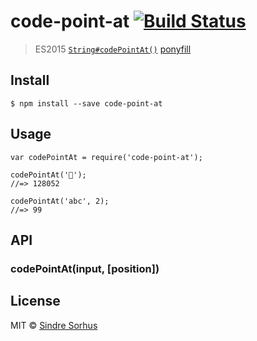 <h1 id="code-point-at-%21build-status">code-point-at <a href="https://travis-ci.org/sindresorhus/code-point-at"><img src="https://travis-ci.org/sindresorhus/code-point-at.svg?branch=master" alt="Build Status" /></a></h1>

<blockquote>
  <p>ES2015 <a href="https://developer.mozilla.org/en-US/docs/Web/JavaScript/Reference/Global_Objects/String/codePointAt"><code>String#codePointAt()</code></a> <a href="https://ponyfill.com">ponyfill</a></p>
</blockquote>

<h2 id="install">Install</h2>

<pre><code>$ npm install --save code-point-at
</code></pre>

<h2 id="usage">Usage</h2>

<pre><code class="js">var codePointAt = require('code-point-at');

codePointAt('🐴');
//=&gt; 128052

codePointAt('abc', 2);
//=&gt; 99
</code></pre>

<h2 id="api">API</h2>

<h3 id="codepointatinput%2C-position">codePointAt(input, [position])</h3>

<h2 id="license">License</h2>

<p>MIT © <a href="https://sindresorhus.com">Sindre Sorhus</a></p>
